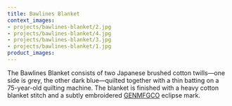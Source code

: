 ```yaml
---
title: Bawlines Blanket
context_images:
- projects/bawlines-blanket/2.jpg
- projects/bawlines-blanket/4.jpg
- projects/bawlines-blanket/3.jpg
- projects/bawlines-blanket/1.jpg
product_images:
---
```


The Bawlines Blanket consists of two Japanese brushed cotton twills—one side is grey, the other dark blue—quilted together with a thin batting on a 75-year-old quilting machine. The blanket is finished with a heavy cotton blanket stitch and a subtly embroidered [GENMFGCO](http://www.genmfg.co/) eclipse mark.
